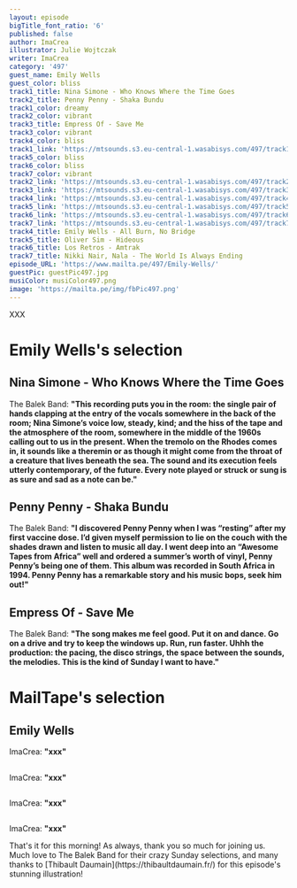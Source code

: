 ```yaml
---
layout: episode
bigTitle_font_ratio: '6'
published: false
author: ImaCrea
illustrator: Julie Wojtczak
writer: ImaCrea
category: '497'
guest_name: Emily Wells
guest_color: bliss
track1_title: Nina Simone - Who Knows Where the Time Goes 
track2_title: Penny Penny - Shaka Bundu 
track1_color: dreamy
track2_color: vibrant
track3_title: Empress Of - Save Me
track3_color: vibrant
track4_color: bliss
track1_link: 'https://mtsounds.s3.eu-central-1.wasabisys.com/497/track1.mp3'
track5_color: bliss
track6_color: bliss
track7_color: vibrant
track2_link: 'https://mtsounds.s3.eu-central-1.wasabisys.com/497/track2.mp3'
track3_link: 'https://mtsounds.s3.eu-central-1.wasabisys.com/497/track3.mp3'
track4_link: 'https://mtsounds.s3.eu-central-1.wasabisys.com/497/track4.mp3'
track5_link: 'https://mtsounds.s3.eu-central-1.wasabisys.com/497/track5.mp3'
track6_link: 'https://mtsounds.s3.eu-central-1.wasabisys.com/497/track6.mp3'
track7_link: 'https://mtsounds.s3.eu-central-1.wasabisys.com/497/track7.mp3'
track4_title: Emily Wells - All Burn, No Bridge
track5_title: Oliver Sim - Hideous
track6_title: Los Retros - Amtrak
track7_title: Nikki Nair, Nala - The World Is Always Ending
episode_URL: 'https://www.mailta.pe/497/Emily-Wells/'
guestPic: guestPic497.jpg
musiColor: musiColor497.png
image: 'https://mailta.pe/img/fbPic497.png'
---
```

<p id="introduction">XXX
</p>

# Emily Wells's selection

## Nina Simone - Who Knows Where the Time Goes 
The Balek Band: **"**This recording puts you in the room: the single pair of hands clapping at the entry of the vocals somewhere in the back of the room; Nina Simone’s voice low, steady, kind; and the hiss of the tape and the atmosphere of the room, somewhere in the middle of the 1960s calling out to us in the present. When the tremolo on the Rhodes comes in, it sounds like a theremin or as though it might come from the throat of a creature that lives beneath the sea. The sound and its execution feels utterly contemporary, of the future. Every note played or struck or sung is as sure and sad as a note can be.**"**

## Penny Penny - Shaka Bundu
The Balek Band: **"**I discovered Penny Penny when I was “resting” after my first vaccine dose. I’d given myself permission to lie on the couch with the shades drawn and listen to music all day. I went deep into an “Awesome Tapes from Africa” well and ordered a summer’s worth of vinyl, Penny Penny’s being one of them. This album was recorded in South Africa in 1994. Penny Penny has a remarkable story and his music bops, seek him out!**"**

## Empress Of - Save Me
The Balek Band: **"**The song makes me feel good. Put it on and dance. Go on a drive and try to keep the windows up. Run, run faster. Uhhh the production: the pacing, the disco strings, the space between the sounds, the melodies. This is the kind of Sunday I want to have.**"**


# MailTape's selection

## Emily Wells
ImaCrea: **"**xxx**"**

## 
ImaCrea: **"**xxx**"**

## 
ImaCrea: **"**xxx**"**

## 
ImaCrea: **"**xxx**"**


<p id="outroduction">That's it for this morning! As always, thank you so much for joining us. Much love to The Balek Band for their crazy Sunday selections, and many thanks to [Thibault Daumain](https://thibaultdaumain.fr/) for this episode's stunning illustration!</p>
